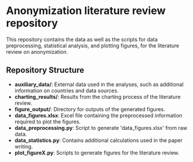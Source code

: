 # Anonymization literature review repository

This repository contains the data as well as the scripts for data preprocessing, statistical analysis, and plotting figures, for the literature review on anonymization. 

## Repository Structure

- **auxiliary_data/**: External data used in the analyses, such as additional information on countries and data sources.
- **charting_results/**: Results from the charting process of the literature review.
- **figure_output/**: Directory for outputs of the generated figures.
- **data_figures.xlsx**: Excel file containing the preprocessed information required to plot the figures.
- **data_preprocessing.py**: Script to generate 'data_figures.xlsx' from raw data.
- **data_statistics.py**: Contains additional calculations used in the paper writing.
- **plot_figureX.py**: Scripts to generate figures for the literature review.
